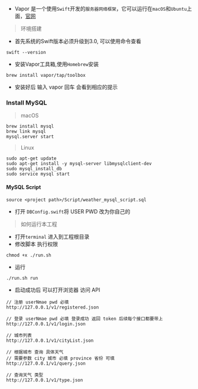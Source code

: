 

- Vapor 是一个使用`Swift`开发的`服务器网络框架`，它可以运行在`macOS`和`Ubuntu`上面，[官网](http://vapor.codes)

> 环境搭建

- 首先系统的Swift版本必须升级到3.0, 可以使用命令查看

```shell
swift --version
```

- 安装Vapor工具箱,使用`Homebrew`安装

```shell
brew install vapor/tap/toolbox
```

- 安装好后 输入 vapor 回车 会看到相应的提示

### Install MySQL

> macOS

```shell
brew install mysql
brew link mysql
mysql.server start
```

> Linux

```shell
sudo apt-get update
sudo apt-get install -y mysql-server libmysqlclient-dev
sudo mysql_install_db
sudo service mysql start
```

#### MySQL Script

```shell
source <project path>/Script/weather_mysql_script.sql
```

- 打开 `DBConfig.swift`将 USER PWD 改为你自己的 

> 如何运行本工程

- 打开`terminal` 进入到工程根目录
- 修改脚本 执行权限

```shell
chmod +x ./run.sh
```

- 运行

```shell
./run.sh run
```

- 启动成功后 可以打开浏览器 访问 API

```http
// 注册 userNmae pwd 必填
http://127.0.0.1/v1/registered.json

// 登录 userNmae pwd 必填 登录成功 返回 token 后续每个接口都要带上
http://127.0.0.1/v1/login.json

// 城市列表
http://127.0.0.1/v1/cityList.json 

// 根据城市 查询 具体天气
// 需要参数 city 城市 必填 province 省份 可填
http://127.0.0.1/v1/query.json

// 查询天气 类型
http://127.0.0.1/v1/type.json


```



